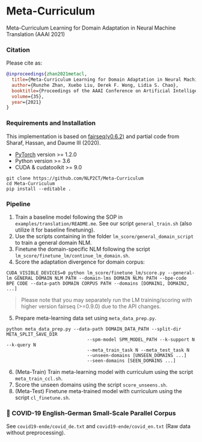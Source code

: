 # Meta-Curriculum
Meta-Curriculum Learning for Domain Adaptation in Neural Machine Translation (AAAI 2021)

### Citation

Please cite as:

```bibtex
@inproceedings{zhan2021metacl,
  title={Meta-Curriculum Learning for Domain Adaptation in Neural Machine Translation},
  author={Runzhe Zhan, Xuebo Liu, Derek F. Wong, Lidia S. Chao},
  booktitle={Proceedings of the AAAI Conference on Artificial Intelligence},
  volume={35},
  year={2021}
}
```

### Requirements and Installation
This implementation is based on [fairseq(v0.6.2)](https://github.com/pytorch/fairseq/tree/v0.6.2/fairseq) and partial code from Sharaf, Hassan, and Daume III (2020).

* [PyTorch](http://pytorch.org/) version >= 1.2.0
* Python version >= 3.6
* CUDA & cudatoolkit >= 9.0

```
git clone https://github.com/NLP2CT/Meta-Curriculum
cd Meta-Curriculum
pip install --editable .
```

### Pipeline 
1. Train a baseline model following the SOP in `examples/translation/README.me`. See our script `general_train.sh` (also utilize it for baseline finetuning).
2. Use the scripts containing in the folder `lm_score/general_domain_script` to train a general domain NLM.
3. Finetune the domain-specific NLM following the script `lm_score/finetune_lm/continue_lm_domain.sh`.
4. Score the adaptation divergence for domain corpus:
```shell
CUDA_VISIBLE_DEVICES=0 python lm_score/finetune_lm/score.py --general-lm GENERAL DOMAIN NLM PATH --domain-lms DOMAIN NLMs PATH --bpe-code BPE CODE --data-path DOMAIN CORPUS PATH --domains [DOMAIN1, DOMAIN2, ...]
```
> Please note that you may separately run the LM training/scoring with higher version fairseq (>=0.9.0) due to the API changes.

5. Prepare meta-learning data set using `meta_data_prep.py`.
```shell
python meta_data_prep.py --data-path DOMAIN_DATA_PATH --split-dir META_SPLIT_SAVE_DIR
                              --spm-model SPM_MODEL_PATH --k-support N --k-query N
                              --meta_train_task N --meta_test_task N
                              --unseen-domains [UNSEEN_DOMAINS ...] 
                              --seen-domains [SEEN_DOMAINS ...]
```
6. (Meta-Train) Train meta-learning model with curriculum using the script `meta_train_ccl.sh`.
7. Score the unseen domains using the script `score_unseens.sh`.
8. (Meta-Test) Finetune meta-trained model with curriculum using the script `cl_finetune.sh`.


### 🌟 COVID-19 English-German Small-Scale Parallel Corpus
See `covid19-ende/covid_de.txt` and `covid19-ende/covid_en.txt` (Raw data without preprocessing).